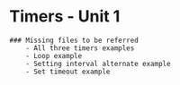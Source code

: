 # Timers - Unit 1
    ### Missing files to be referred 
        - All three timers examples
        - Loop example
        - Setting interval alternate example
        - Set timeout example
